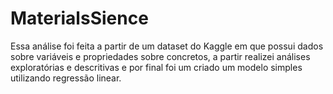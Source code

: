 # MaterialsSience
Essa análise foi feita a partir de um dataset do Kaggle em que possui dados sobre variáveis e propriedades sobre concretos, a partir realizei análises exploratórias e descritivas e por final foi um criado um modelo simples utilizando regressão linear.
